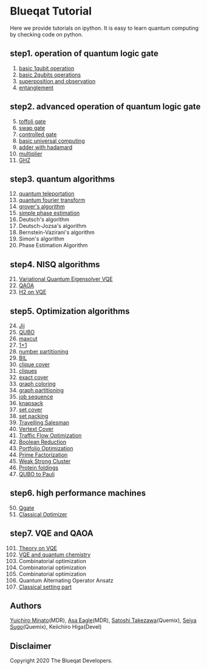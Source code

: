 Blueqat Tutorial
====================

Here we provide tutorials on ipython. It is easy to learn quantum computing by checking code on python.

step1. operation of quantum logic gate
--------------------

001. <a href="tutorial/001_basic_circuit.ipynb">basic 1qubit operation</a>
002. <a href="tutorial/002_basic_two_qubits.ipynb">basic 2qubits operations</a>
003. <a href="tutorial/003_basic_superposition.ipynb">superposition and observation</a>
004. <a href="tutorial/004_basic_entanglement.ipynb">entanglement</a>

step2. advanced operation of quantum logic gate
--------------------

005. <a href="tutorial/005_basic_toffoli.ipynb">toffoli gate</a>
006. <a href="tutorial/006_basic_swap.ipynb">swap gate</a>
007. <a href="tutorial/007_basic_control.ipynb">controlled gate</a>
008. <a href="tutorial/008_basic_general.ipynb">basic universal computing</a>
009. <a href="tutorial/009_basic_adder_hadamard.ipynb">adder with hadamard</a>
010. <a href="tutorial/010_basic_multi.ipynb">multiplier</a>
011. <a href="tutorial/011_basic_ghz.ipynb">GHZ</a>

step3. quantum algorithms
--------------------

012. <a href="tutorial/012_algo_teleportation.ipynb">quantum teleportation</a>
013. <a href="tutorial/013_algo_qft.ipynb">quantum fourier transform</a>
014. <a href="tutorial/014_algo_grover.ipynb">grover's algorithm</a>
015. <a href="tutorial/015_algo_pea_simple.ipynb">simple phase estimation</a>
016.	Deutsch's algorithm	<!--_algo_deutsch-->
017.	Deutsch-Jozsa's algorithm	<!--_algo_deutsch-->
018.	Bernstein-Vazirani's algorithm	<!--_algo_bernstein_vazirani-->
019.	Simon's algorithm	<!--_algo_simon-->
020.	Phase Estimation Algorithm	<!--_algo_pea-->

step4. NISQ algorithms
--------------------

021. <a href="tutorial/021_algo_vqe.ipynb">Variational Quantum Eigensolver VQE</a>
022. <a href="tutorial/022_algo_qaoa.ipynb">QAOA</a>
023. <a href="tutorial/023_h2_on_vqe.ipynb">H2 on VQE</a>

step5. Optimization algorithms
--------------------

024.	<a href="tutorial/024_jij.ipynb">Jij</a>  
025.	<a href="tutorial/025_qubo.ipynb">QUBO</a>  
026.	<a href="tutorial/026_maxcut.ipynb">maxcut</a>  
027.	<a href="tutorial/027_one_plus_one.ipynb">1+1</a>  
028.	<a href="tutorial/028_numberpartitioning.ipynb">number partitioning</a>  
029.	<a href="tutorial/029_BIL.ipynb">BIL</a>  
030.	<a href="tutorial/030_clique_cover.ipynb">clique cover</a>  
031.	<a href="tutorial/031_cliques.ipynb">cliques</a>  
032.	<a href="tutorial/032_exact_cover.ipynb">exact cover</a>  
033.	<a href="tutorial/033_graph_coloring.ipynb">graph coloring</a>  
034.	<a href="tutorial/034_graph_partitioning.ipynb">graph partitioning</a>  
035.	<a href="tutorial/035_job_sequencing_with_integer_lengths.ipynb">job sequence</a>  
036.	<a href="tutorial/036_knapsack_with_integer_weights.ipynb">knapsack</a>  
037.	<a href="tutorial/037_set_cover.ipynb">set cover</a>  
038.  <a href="tutorial/038_set_packing.ipynb">set packing</a>  
039.  <a href="tutorial/039_tsp.ipynb">Travelling Salesman</a>  
040.  <a href="tutorial/040_vertex_cover.ipynb">Vertext Cover</a>  
041.  <a href="tutorial/041_traffic_flow_optimization.ipynb">Traffic Flow Optimization</a>  
042.  <a href="tutorial/042_boolean_reduction.ipynb">Boolean Reduction</a>    
043.  <a href="tutorial/043_portfolio_optimization.ipynb">Portfolio Optimization</a>  
044.  <a href="tutorial/044_prime_factorization.ipynb">Prime Factorization</a>  
045.  <a href="tutorial/045_weak_strong_cluster.ipynb">Weak Strong Cluster</a> 
046.  <a href="tutorial/046_protein_foldings.ipynb">Protein foldings</a>  
047.  <a href="tutorial/047_QUBO_to_Pauli.ipynb">QUBO to Pauli</a>  

step6. high performance machines
--------------------
050.  <a href="tutorial/050_qgate.ipynb">Qgate</a>
051.  <a href="tutorial/051_classical_opt.ipynb">Classical Optimizer</a>

step7. VQE and QAOA 
--------------------
101.  <a href="tutorial/101_vqe_qaoa01.ipynb">Theory on VQE</a>
102.  <a href="tutorial/102_vqe_qaoa02.ipynb">VQE and quantum chemistry</a>
103.  Combinatorial optimization
104.  Combinatorial optimization
105.  Combinatorial optimization
106.  Quantum Alternating Operator Ansatz
107.  <a href="tutorial/107_vqe_qaoa07.ipynb">Classical setting part</a>

Authors
----------
[Yuichiro Minato](https://github.com/minatoyuichiro)(MDR), [Asa Eagle](https://github.com/Morning777)(MDR), [Satoshi Takezawa](https://github.com/takebozu)(Quemix), [Seiya Sugo](https://github.com/seiya-sugo)(Quemix), Keiichiro Higa(Devel)

Disclaimer
----------
Copyright 2020 The Blueqat Developers.
